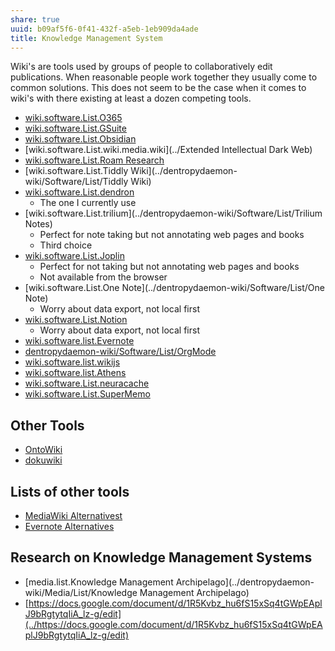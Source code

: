 ```yaml
---
share: true
uuid: b09af5f6-0f41-432f-a5eb-1eb909da4ade
title: Knowledge Management System
---
```

Wiki's are tools used by groups of people to collaboratively edit publications. When reasonable people work together they usually come to common solutions. This does not seem to be the case when it comes to wiki's with there existing at least a dozen competing tools.

* [wiki.software.List.O365](../2fd9d3ea-eff5-4518-aa25-12433c56343c)
* [wiki.software.List.GSuite](../dentropydaemon-wiki/Software/List/GSuite)
* [wiki.software.List.Obsidian](../dentropydaemon-wiki/Software/List/Obsidian)
* [wiki.software.List.wiki.media.wiki](../Extended Intellectual Dark Web)
* [wiki.software.List.Roam Research](../6c6425a5-d844-46fd-ba26-8d0fa23ce07a)
* [wiki.software.List.Tiddly Wiki](../dentropydaemon-wiki/Software/List/Tiddly Wiki)
* [wiki.software.List.dendron](../dentropydaemon-wiki/Software/List/dendron)
  * The one I currently use
* [wiki.software.List.trilium](../dentropydaemon-wiki/Software/List/Trilium Notes)
  * Perfect for note taking but not annotating web pages and books
  * Third choice
* [wiki.software.List.Joplin](../dentropydaemon-wiki/Software/List/Joplin)
  * Perfect for not taking but not annotating web pages and books
  * Not available from the browser
* [wiki.software.List.One Note](../dentropydaemon-wiki/Software/List/One Note)
  * Worry about data export, not local first
* [wiki.software.List.Notion](../dentropydaemon-wiki/Software/List/Notion)
  * Worry about data export, not local first
* [wiki.software.list.Evernote](../dentropydaemon-wiki/Software/List/Evernote)
* [dentropydaemon-wiki/Software/List/OrgMode](../dentropydaemon-wiki/Software/List/OrgMode)
* [wiki.software.list.wikijs](../dentropydaemon-wiki/Software/List/wikijs)
* [wiki.software.list.Athens](../dentropydaemon-wiki/Software/List/Athens)
* [wiki.software.List.neuracache](../dentropydaemon-wiki/Software/List/neuracache)
* [wiki.software.List.SuperMemo](../dentropydaemon-wiki/Software/List/SuperMemo)

## Other Tools

* [OntoWiki](http://ontowiki.net/)
* [dokuwiki](https://www.dokuwiki.org/dokuwiki)

## Lists of other tools

* [MediaWiki Alternativest](https://alternativeto.net/software/mediawiki/)
* [Evernote Alternatives](https://alternativeto.net/software/evernote/)

## Research on Knowledge Management Systems

* [media.list.Knowledge Management Archipelago](../dentropydaemon-wiki/Media/List/Knowledge Management Archipelago)
* [https://docs.google.com/document/d/1R5Kvbz_hu6fS15xSq4tGWpEAplJ9bRgtytqIiA_lz-g/edit](../https://docs.google.com/document/d/1R5Kvbz_hu6fS15xSq4tGWpEAplJ9bRgtytqIiA_lz-g/edit)
